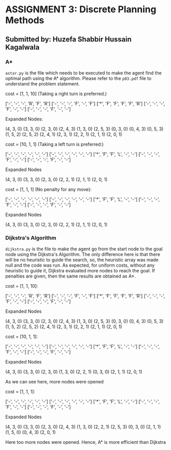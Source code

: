 # ASSIGNMENT 3: Discrete Planning Methods
## Submitted by: Huzefa Shabbir Hussain Kagalwala

### A*
`astar.py` is the file which needs to be executed to make the agent find the optimal path using the A* algorithm. Please refer to the `p03.pdf` file to understand the problem statement.

cost = [1, 1, 10] (Taking a right turn is preferred.)

['-', '-', '-', 'R', 'F', 'R']
['-', '-', '-', 'F', '-', 'F']
['*', 'F', 'F', 'F', 'F', 'R']
['-', '-', '-', 'F', '-', '-']
['-', '-', '-', 'F', '-', '-']

Expanded Nodes:

(4, 3, 0)
(3, 3, 0)
(2, 3, 0)
(2, 4, 3)
(1, 3, 0)
(2, 5, 3)
(0, 3, 0)
(0, 4, 3)
(0, 5, 3)
(1, 5, 2)
(2, 5, 2)
(2, 4, 1)
(2, 3, 1)
(2, 2, 1)
(2, 1, 1)
(2, 0, 1)

cost = [10, 1, 1] (Taking a left turn is preferred:)

['-', '-', '-', '-', '-', '-']
['-', '-', '-', '-', '-', '-']
['*', 'F', 'F', 'L', '-', '-']
['-', '-', '-', 'F', '-', '-']
['-', '-', '-', 'F', '-', '-']

Expanded Nodes

(4, 3, 0)
(3, 3, 0)
(2, 3, 0)
(2, 2, 1)
(2, 1, 1)
(2, 0, 1)

cost = [1, 1, 1] (No penalty for any move):

['-', '-', '-', '-', '-', '-']
['-', '-', '-', '-', '-', '-']
['*', 'F', 'F', 'L', '-', '-']
['-', '-', '-', 'F', '-', '-']
['-', '-', '-', 'F', '-', '-']

Expanded Nodes

(4, 3, 0)
(3, 3, 0)
(2, 3, 0)
(2, 2, 1)
(2, 1, 1)
(2, 0, 1)

### Dijkstra's Algorithm
`dijkstra.py` is the file to make the agent go from the start node to the goal node using the Dijkstra's Algorithm. The only difference here is that there will be no heuristic to guide the search, so, the heuristic array was made null and the code was run. As expected, for uniform costs, without any heuristic to guide it, Dijkstra evaluated more nodes to reach the goal. If penalties are given, then the same results are obtained as A*.

cost = [1, 1, 10]:

['-', '-', '-', 'R', 'F', 'R']
['-', '-', '-', 'F', '-', 'F']
['*', 'F', 'F', 'F', 'F', 'R']
['-', '-', '-', 'F', '-', '-']
['-', '-', '-', 'F', '-', '-']

Expanded Nodes

(4, 3, 0)
(3, 3, 0)
(2, 3, 0)
(2, 4, 3)
(1, 3, 0)
(2, 5, 3)
(0, 3, 0)
(0, 4, 3)
(0, 5, 3)
(1, 5, 2)
(2, 5, 2)
(2, 4, 1)
(2, 3, 1)
(2, 2, 1)
(2, 1, 1)
(2, 0, 1)

cost = [10, 1, 1]:

['-', '-', '-', '-', '-', '-']
['-', '-', '-', '-', '-', '-']
['*', 'F', 'F', 'L', '-', '-']
['-', '-', '-', 'F', '-', '-']
['-', '-', '-', 'F', '-', '-']

Expanded Nodes

(4, 3, 0)
(3, 3, 0)
(2, 3, 0)
(1, 3, 0)
(2, 2, 1)
(0, 3, 0)
(2, 1, 1)
(2, 0, 1)

As we can see here, more nodes were opened

cost = [1, 1, 1]:

['-', '-', '-', '-', '-', '-']
['-', '-', '-', '-', '-', '-']
['*', 'F', 'F', 'L', '-', '-']
['-', '-', '-', 'F', '-', '-']
['-', '-', '-', 'F', '-', '-']

Expanded Nodes

(4, 3, 0)
(3, 3, 0)
(2, 3, 0)
(2, 4, 3)
(1, 3, 0)
(2, 2, 1)
(2, 5, 3)
(0, 3, 0)
(2, 1, 1)
(1, 5, 0)
(0, 4, 3)
(2, 0, 1)

Here too more nodes were opened.
Hence, A* is more efficient than Dijkstra